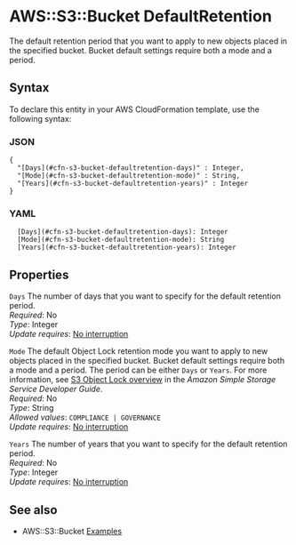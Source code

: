 # AWS::S3::Bucket DefaultRetention<a name="aws-properties-s3-bucket-defaultretention"></a>

The default retention period that you want to apply to new objects placed in the specified bucket\. Bucket default settings require both a mode and a period\. 

## Syntax<a name="aws-properties-s3-bucket-defaultretention-syntax"></a>

To declare this entity in your AWS CloudFormation template, use the following syntax:

### JSON<a name="aws-properties-s3-bucket-defaultretention-syntax.json"></a>

```
{
  "[Days](#cfn-s3-bucket-defaultretention-days)" : Integer,
  "[Mode](#cfn-s3-bucket-defaultretention-mode)" : String,
  "[Years](#cfn-s3-bucket-defaultretention-years)" : Integer
}
```

### YAML<a name="aws-properties-s3-bucket-defaultretention-syntax.yaml"></a>

```
  [Days](#cfn-s3-bucket-defaultretention-days): Integer
  [Mode](#cfn-s3-bucket-defaultretention-mode): String
  [Years](#cfn-s3-bucket-defaultretention-years): Integer
```

## Properties<a name="aws-properties-s3-bucket-defaultretention-properties"></a>

`Days`  <a name="cfn-s3-bucket-defaultretention-days"></a>
The number of days that you want to specify for the default retention period\.  
*Required*: No  
*Type*: Integer  
*Update requires*: [No interruption](https://docs.aws.amazon.com/AWSCloudFormation/latest/UserGuide/using-cfn-updating-stacks-update-behaviors.html#update-no-interrupt)

`Mode`  <a name="cfn-s3-bucket-defaultretention-mode"></a>
The default Object Lock retention mode you want to apply to new objects placed in the specified bucket\. Bucket default settings require both a mode and a period\. The period can be either `Days` or `Years`\. For more information, see [S3 Object Lock overview](https://docs.aws.amazon.com/AmazonS3/latest/dev/object-lock-overview.html) in the *Amazon Simple Storage Service Developer Guide*\.  
*Required*: No  
*Type*: String  
*Allowed values*: `COMPLIANCE | GOVERNANCE`  
*Update requires*: [No interruption](https://docs.aws.amazon.com/AWSCloudFormation/latest/UserGuide/using-cfn-updating-stacks-update-behaviors.html#update-no-interrupt)

`Years`  <a name="cfn-s3-bucket-defaultretention-years"></a>
The number of years that you want to specify for the default retention period\.  
*Required*: No  
*Type*: Integer  
*Update requires*: [No interruption](https://docs.aws.amazon.com/AWSCloudFormation/latest/UserGuide/using-cfn-updating-stacks-update-behaviors.html#update-no-interrupt)

## See also<a name="aws-properties-s3-bucket-defaultretention--seealso"></a>
+ AWS::S3::Bucket [Examples](https://docs.aws.amazon.com/AWSCloudFormation/latest/UserGuide/aws-properties-s3-bucket.html#aws-properties-s3-bucket--examples)

